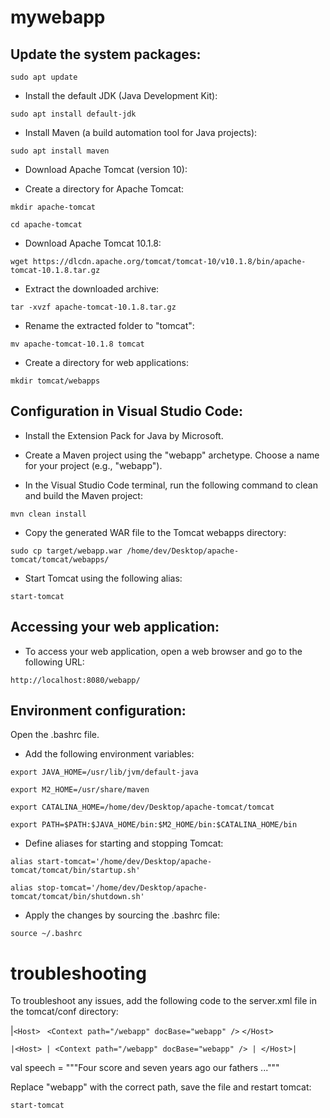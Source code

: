 # mywebapp

##  Update the system packages:

```sudo apt update```

* Install the default JDK (Java Development Kit):

```sudo apt install default-jdk```

* Install Maven (a build automation tool for Java projects):

```sudo apt install maven```

* Download Apache Tomcat (version 10):

* Create a directory for Apache Tomcat:

```mkdir apache-tomcat```

```cd apache-tomcat```

* Download Apache Tomcat 10.1.8:

```wget https://dlcdn.apache.org/tomcat/tomcat-10/v10.1.8/bin/apache-tomcat-10.1.8.tar.gz```

* Extract the downloaded archive:

```tar -xvzf apache-tomcat-10.1.8.tar.gz```

* Rename the extracted folder to "tomcat":

```mv apache-tomcat-10.1.8 tomcat```

* Create a directory for web applications:

```mkdir tomcat/webapps```


## Configuration in Visual Studio Code:

* Install the Extension Pack for Java by Microsoft.

* Create a Maven project using the "webapp" archetype. Choose a name for your project (e.g., "webapp").

* In the Visual Studio Code terminal, run the following command to clean and build the Maven project:

```mvn clean install```

* Copy the generated WAR file to the Tomcat webapps directory:

```sudo cp target/webapp.war /home/dev/Desktop/apache-tomcat/tomcat/webapps/```

* Start Tomcat using the following alias:

```start-tomcat```

## Accessing your web application:

* To access your web application, open a web browser and go to the following URL:

```http://localhost:8080/webapp/```

## Environment configuration:

Open the .bashrc file.

* Add the following environment variables:

```export JAVA_HOME=/usr/lib/jvm/default-java```

```export M2_HOME=/usr/share/maven```

```export CATALINA_HOME=/home/dev/Desktop/apache-tomcat/tomcat```

```export PATH=$PATH:$JAVA_HOME/bin:$M2_HOME/bin:$CATALINA_HOME/bin```

* Define aliases for starting and stopping Tomcat:

```alias start-tomcat='/home/dev/Desktop/apache-tomcat/tomcat/bin/startup.sh'```

```alias stop-tomcat='/home/dev/Desktop/apache-tomcat/tomcat/bin/shutdown.sh'```

* Apply the changes by sourcing the .bashrc file:

```source ~/.bashrc```


# troubleshooting

To troubleshoot any issues, add the following code to the server.xml file in the tomcat/conf directory:

|```<Host>```
 ``` <Context path="/webapp" docBase="webapp" />```
```</Host>```

 `|<Host>
  | <Context path="/webapp" docBase="webapp" />
  | </Host>|`
 
val speech = """Four score and
               seven years ago
               our fathers ..."""
 
Replace "webapp" with the correct path, save the file and restart tomcat: 

```start-tomcat```



